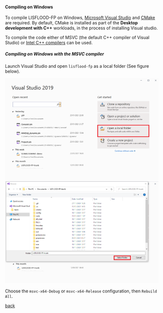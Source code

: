 #### Compiling on Windows

To compile LISFLOOD-FP on Windows, [Microsoft Visual Studio](https://visualstudio.microsoft.com/) and [CMake](https://cmake.org/) are required. By default, CMake is installed as part of the **Desktop development with C++** workloads, in the process of installing Visual studio. 

To compile the code either of MSVC (the default C++ compiler of Visual Studio) or [Intel C++ compilers](https://software.intel.com/content/www/us/en/develop/tools/oneapi/components/dpc-compiler.html) can be used.

##### Compiling on Windows with the MSVC compiler
Launch Visual Studio and open `lisflood-fp` as a local folder (See figure below).

![image](/Figures/comp_win_1.png)
![image](/Figures/comp_win_2.png)



Choose the `msvc-x64-Debug` or `msvc-x64-Release` configuration, then `Rebuild All`.


[back](/LISFLOOD8.0.md)

